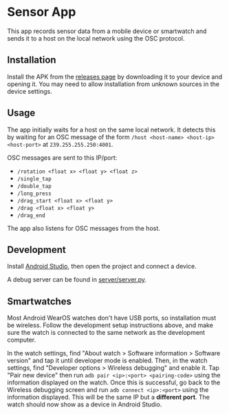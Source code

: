 # Sensor App

This app records sensor data from a mobile device or smartwatch and sends it to a host on the local
network using the OSC protocol.

## Installation

Install the APK from the [releases page](https://github.com/i-DAT/sensor-app/releases) by
downloading it to your device and opening it.
You may need to allow installation from unknown sources in the device settings.

## Usage

The app initially waits for a host on the same local network.
It detects this by waiting for an OSC message of the form `/host <host-name> <host-ip> <host-port>`
at `239.255.255.250:4001`.

OSC messages are sent to this IP/port:

- `/rotation <float x> <float y> <float z>`
- `/single_tap`
- `/double_tap`
- `/long_press`
- `/drag_start <float x> <float y>`
- `/drag <float x> <float y>`
- `/drag_end`

The app also listens for OSC messages from the host.

## Development

Install [Android Studio](https://developer.android.com/studio), then open the project and connect a
device.

A debug server can be found in [server/server.py](server/server.py).

## Smartwatches

Most Android WearOS watches don't have USB ports, so installation must be wireless.
Follow the development setup instructions above, and make sure the watch is connected to the same
network as the development computer.

In the watch settings, find "About watch > Software information > Software version" and tap it until
developer mode is enabled.
Then, in the watch settings, find "Developer options > Wireless debugging" and enable it.
Tap "Pair new device" then run `adb pair <ip>:<port> <pairing-code>` using the information displayed
on the watch.
Once this is successful, go back to the Wireless debugging screen and run `adb connect <ip>:<port>`
using the information displayed.
This will be the same IP but a **different port**.
The watch should now show as a device in Android Studio.